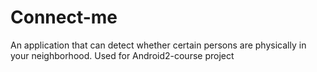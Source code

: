 # Connect-me
An application that can detect whether certain persons are physically in your neighborhood. Used for Android2-course project 
